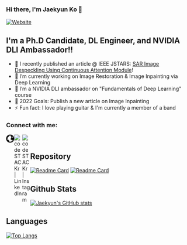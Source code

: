 ### Hi there, I'm Jaekyun Ko 👋 

[![Website](https://img.shields.io/website?label=Parallel-Computing-Laboratory&style=for-the-badge&url=http://vortex.hanyang.ac.kr)](http://vortex.hanyang.ac.kr)

## I'm a Ph.D Candidate, DL Engineer, and NVIDIA DLI Ambassador!!

- 🔭 I recently published an article @ IEEE JSTARS: [SAR Image Despeckling Using Continuous Attention Module][paper]!
- 🌱 I’m currently working on Image Restoration & Image Inpainting via Deep Learning
- 👯 I’m a NVIDIA DLI ambassador on "Fundamentals of Deep Learning" course
- 🥅 2022 Goals: Publish a new article on Image Inpainting
- ⚡ Fun fact: I love playing guitar & I'm currently a member of a band

### Connect with me:

[<img align="left" alt="vortex.hanyang.ac.kr" width="22px" src="https://raw.githubusercontent.com/iconic/open-iconic/master/svg/globe.svg" />][website]
[<img align="left" alt="codeSTACKr | LinkedIn" width="22px" src="https://cdn.jsdelivr.net/npm/simple-icons@v3/icons/linkedin.svg" />][linkedin]
[<img align="left" alt="codeSTACKr | Instagram" width="22px" src="https://cdn.jsdelivr.net/npm/simple-icons@v3/icons/instagram.svg" />][instagram]

<br />

## Repository
[![Readme Card](https://github-readme-stats.vercel.app/api/pin/?username=JK-the-Ko&repo=SAR-CAM)](https://github.com/anuraghazra/github-readme-stats)
[![Readme Card](https://github-readme-stats.vercel.app/api/pin/?username=JK-the-Ko&repo=Thermo_Fluid_Dynamics_Experiment)](https://github.com/anuraghazra/github-readme-stats)

## Github Stats
[![Jaekyun's GitHub stats](https://github-readme-stats.vercel.app/api?username=JK-the-Ko&count_private=True&show_icons=True)](https://github.com/anuraghazra/github-readme-stats)

## Languages
[![Top Langs](https://github-readme-stats.vercel.app/api/top-langs/?username=JK-the-Ko)](https://github.com/anuraghazra/github-readme-stats)

[website]: http://vortex.hanyang.ac.kr
[paper]: https://ieeexplore.ieee.org/document/9633208
[instagram]: https://instagram.com/codeSTACKr
[linkedin]: https://linkedin.com/in/codeSTACKr
